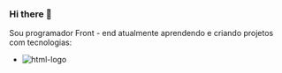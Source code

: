 ### Hi there 👋

Sou programador Front - end atualmente aprendendo e criando projetos com tecnologias:

- <img src="https://img.shields.io/badge/HTML-239120?style=for-the-badge&logo=html5&logoColor=white" alt="html-logo" />

